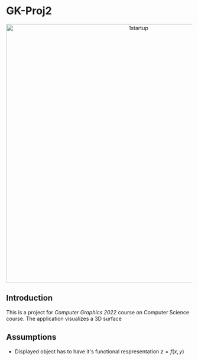 # GK-Proj2

<p align="center">
  <img width="700" alt="1startup" src="https://user-images.githubusercontent.com/74315304/204162780-a3772a1f-4c2e-4c08-94f6-16bc0c598e25.png">
</p>

## Introduction
  This is a project for *Computer Graphics 2022* course on Computer Science course. The application visualizes a 3D surface 
  
  
  
  
  
  
  
  
  
  
  
  
  
  
  
  
  
  
  
  ## Assumptions
  * Displayed object has to have it's functional respresentation $z = f(x,y)$
  
